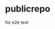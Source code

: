 # publicrepo
for e2e test




















































































































































































































































































































































































































































































































































































































































































































































































































































































































































































































































































































































































































































































































































































































































































































































































































































































































































































































































































































































































































































































































































































































































































































































































































































































































































































































































































































































































































































































































































































































































































































































































































































































































































































































































































































































































































































































































































































































































































































































































































































































































































































































































































